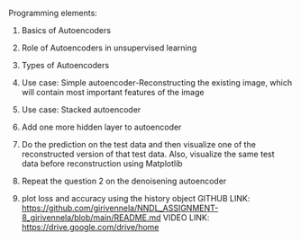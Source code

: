 Programming elements:
1. Basics of Autoencoders
2. Role of Autoencoders in unsupervised learning
3. Types of Autoencoders
4. Use case: Simple autoencoder-Reconstructing the existing image, which will contain most important
features of the image
5. Use case: Stacked autoencoder

1. Add one more hidden layer to autoencoder
2. Do the prediction on the test data and then visualize one of the reconstructed version of that test data.
Also, visualize the same test data before reconstruction using Matplotlib
3. Repeat the question 2 on the denoisening autoencoder
4. plot loss and accuracy using the history object
GITHUB LINK:
https://github.com/girivennela/NNDL_ASSIGNMENT-8_girivennela/blob/main/README.md
VIDEO LINK:
https://drive.google.com/drive/home
